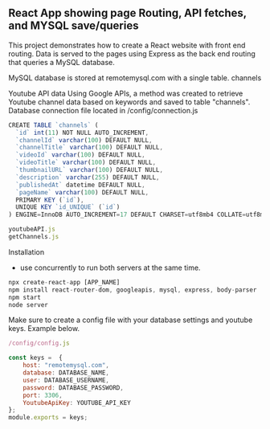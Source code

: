 ## React App showing page Routing, API fetches, and MYSQL save/queries

This project demonstrates how to create a React website with front end routing. Data is served to the pages using Express as the back end routing that queries a MySQL database.

MySQL database is stored at remotemysql.com with a single table.
channels

Youtube API data
Using Google APIs, a method was created to retrieve Youtube channel data based on keywords and saved to table "channels".
Database connection file located in /config/connection.js

```javascript
CREATE TABLE `channels` (
  `id` int(11) NOT NULL AUTO_INCREMENT,
  `channelId` varchar(100) DEFAULT NULL,
  `channelTitle` varchar(100) DEFAULT NULL,
  `videoId` varchar(100) DEFAULT NULL,
  `videoTitle` varchar(100) DEFAULT NULL,
  `thumbnailURL` varchar(100) DEFAULT NULL,
  `description` varchar(255) DEFAULT NULL,
  `publishedAt` datetime DEFAULT NULL,
  `pageName` varchar(100) DEFAULT NULL,
  PRIMARY KEY (`id`),
  UNIQUE KEY `id_UNIQUE` (`id`)
) ENGINE=InnoDB AUTO_INCREMENT=17 DEFAULT CHARSET=utf8mb4 COLLATE=utf8mb4_0900_ai_ci
```

```javascript
youtubeAPI.js
getChannels.js
```

Installation
* use concurrently to run both servers at the same time.

```javascript
npx create-react-app [APP_NAME]
npm install react-router-dom, googleapis, mysql, express, body-parser
npm start
node server
```

Make sure to create a config file with your database settings and youtube keys. Example below.
```javascript
/config/config.js

const keys =  {
    host: "remotemysql.com",
    database: DATABASE_NAME,
    user: DATABASE_USERNAME,
    password: DATABASE_PASSWORD,
    port: 3306,
    YoutubeApiKey: YOUTUBE_API_KEY
};
module.exports = keys;

```